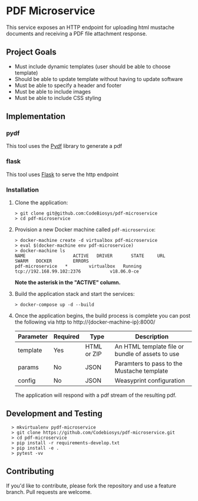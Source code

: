 # PDF Microservice

This service exposes an HTTP endpoint for uploading html mustache documents and receiving
a PDF file attachment response.



## Project Goals

* Must include dynamic templates (user should be able to choose template)
* Should be able to update template without having to update software
* Must be able to specify a header and footer
* Must be able to include images
* Must be able to include CSS styling


## Implementation

### pydf

This tool uses the [Pydf](http://github.com/Codebiosys/pydf.git) library
to generate a pdf

### flask

This tool uses [Flask](http://flask.pocoo.org/) to serve the http endpoint


### Installation

1. Clone the application:

    ```
    > git clone git@github.com:CodeBiosys/pdf-microservice
    > cd pdf-microservice
    ```

1. Provision a new Docker machine called `pdf-microservice`:

    ```
    > docker-machine create -d virtualbox pdf-microservice
    > eval $(docker-machine env pdf-microservice)
    > docker-machine ls
    NAME                  ACTIVE   DRIVER       STATE     URL                         SWARM   DOCKER        ERRORS
    pdf-microservice   *        virtualbox   Running   tcp://192.168.99.102:2376           v18.06.0-ce
    ```

    **Note the asterisk in the "ACTIVE" column.**

1. Build the application stack and start the services:

    ```
    > docker-compose up -d --build
    ```

1. Once the application begins, the build process is complete you can post
   the following via http to http://{docker-machine-ip}:8000/

   Parameter | Required | Type | Description
   --- | --- | --- | ---
   template | Yes | HTML or ZIP | An HTML template file or bundle of assets to use
   params | No | JSON | Paramters to pass to the Mustache template
   config | No | JSON | Weasyprint configuration

   The application will respond with a pdf stream of the resulting pdf.


## Development and Testing

```
  > mkvirtualenv pydf-microservice
  > git clone https://github.com/Codebiosys/pdf-microservice.git
  > cd pdf-microservice
  > pip install -r requirements-develop.txt
  > pip install -e .
  > pytest -vv
```

## Contributing
If you'd like to contribute, please fork the repository and use a feature branch. Pull requests are welcome.

